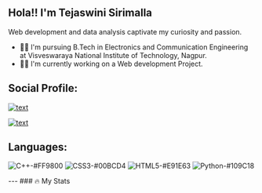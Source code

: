 ## Hola!! I'm Tejaswini Sirimalla 


Web development and data analysis captivate my curiosity and passion.  

- 👩‍🎓 I'm pursuing B.Tech in Electronics and Communication Engineering at Visveswaraya National Institute of Technology, Nagpur.
- 👩‍💻 I'm currently working on a Web development Project.


## Social Profile:

[![text](https://img.shields.io/badge/LinkedIn-0077B5?style=for-the-badge&logo=linkedin&logoColor=white)](https://www.linkedin.com/in/tejaswini-sirimalla-b33990229/)

[![text](https://img.shields.io/badge/GitHub-100000?style=for-the-badge&logo=github&logoColor=white)](https://github.com/Tejaswini-2002?tab=repositories)

## Languages:
![C++-#FF9800](https://github.com/Tejaswini-2002/Tejaswini_Sirimalla/assets/97162347/57f0a431-bc9c-4068-83dc-cee14792e8ea)
![CSS3-#00BCD4](https://github.com/Tejaswini-2002/Tejaswini_Sirimalla/assets/97162347/da9a43cb-fce5-4e57-9bb9-ee723fc8bb4f)
![HTML5-#E91E63](https://github.com/Tejaswini-2002/Tejaswini_Sirimalla/assets/97162347/038ea096-af2f-43c4-9dce-7bb2d5337523)
![Python-#109C18](https://github.com/Tejaswini-2002/Tejaswini_Sirimalla/assets/97162347/67ec8fc0-15a0-4fce-a8e6-1b702ee1a6a5)

 --- ### :fire: My Stats
